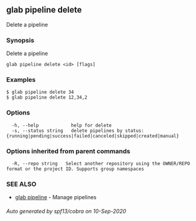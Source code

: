 ## glab pipeline delete

Delete a pipeline

### Synopsis

Delete a pipeline

```
glab pipeline delete <id> [flags]
```

### Examples

```
$ glab pipeline delete 34
$ glab pipeline delete 12,34,2

```

### Options

```
  -h, --help            help for delete
  -s, --status string   delete pipelines by status: {running|pending|success|failed|canceled|skipped|created|manual}
```

### Options inherited from parent commands

```
  -R, --repo string   Select another repository using the OWNER/REPO format or the project ID. Supports group namespaces
```

### SEE ALSO

* [glab pipeline](glab_pipeline.md)	 - Manage pipelines

###### Auto generated by spf13/cobra on 10-Sep-2020
